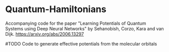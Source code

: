 # Quantum-Hamiltonians
Accompanying code for the paper "Learning Potentials of Quantum Systems using Deep Neural Networks" by Sehanobish, Corzo, Kara and van Dijk. https://arxiv.org/abs/2006.13297

#TODO Code to generate effective potentials from the molecular orbitals 

